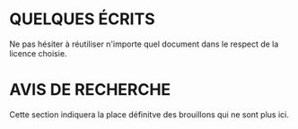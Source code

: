 QUELQUES ÉCRITS
===============

Ne pas hésiter à réutiliser n'importe quel document dans le respect de la licence choisie.



AVIS DE RECHERCHE
=================

Cette section indiquera la place définitve des brouillons qui ne sont plus ici.